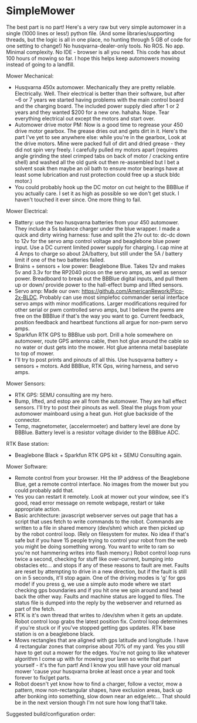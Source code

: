 # SimpleMower
The best part is no part!  Here's a very raw but very simple automower in a single (1000 lines or less!) python file. (And some libraries/supporting threads, but the logic is all in one place, no hunting through 5 GB of code for one setting to change!) No husqvarna-dealer-only tools. No ROS. No app. Minimal complexity. No IDE - browser is all you need. This code has about 100 hours of mowing so far. I hope this helps keep automowers mowing instead of going to a landfill.


Mower Mechanical:
  - Husqvarna 450x automower. Mechanically they are pretty reliable. Electrically. Well. Their electrical is better than their software, but after ~6 or 7 years we started having problems with the main control board and the charging board. The included power supply died after 1 or 2 years and they wanted $200 for a new one. hahaha. Nope. Tear everything electrical out except the motors and start over.
  - Automower drive motor PM: Now is a good time to regrease your 450 drive motor gearbox. The grease dries out and gets dirt in it. Here's the part I've yet to see anywhere else: while you're in the gearbox, Look at the drive motors. Mine were packed full of dirt and dried grease - they did not spin very freely. I carefully pulled my motors apart (requires angle grinding the steel crimped tabs on back of motor / cracking entire shell) and washed all the old gunk out then re-assembled but I bet a solvent soak then maybe an oil bath to ensure motor bearings have at least some lubrication and rust protection could free up a stuck bldc motor.)
  - You could probably hook up the DC motor on cut height to the BBBlue if you actually care. I set it as high as possible so we don't get stuck. I haven't touched it ever since. One more thing to fail.

Mower Electrical: 
  - Battery: use the two husqvarna batteries from your 450 automower. They include a 5s balance charger under the blue wrapper. I made a quick and dirty wiring harness: fuse and split the 21v out to: dc-dc down to 12v for the servo amp control voltage and beaglebone blue power input. Use a DC current limited power supply for charging. I cap mine at 4 Amps to charge so about 2A/battery, but still under the 5A / battery limit if one of the two batteries failed.
  - Brains + sensors + low power: Beaglebone Blue. Takes 12v and makes 5v and 3.3v for the RP2040 picos on the servo amps, as well as sensor power. Breadboard to break out the BBBlue digital inputs, and pull them up or down/ provide power to the hall-effect bump and lifted sensors.
  - Servo amp: Made our own: https://github.com/AmericanRework/Pico-2x-BLDC. Probably can use most simplefoc commander serial interface servo amps with minor modifications. Larger modifications required for other serial or pwm controlled servo amps, but I believe the pwms are free on the BBBlue if that's the way you want to go. Current feedback, position feedback and heartbeat functions all argue for non-pwm servo amps. 
  - Sparkfun RTK GPS to BBBlue usb port. Drill a hole somewhere on automower, route GPS antenna cable, then hot glue around the cable so no water or dust gets into the mower. Hot glue antenna metal baseplate to top of mower.
  - I'll try to post prints and pinouts of all this. Use husqvarna battery + sensors + motors. Add BBBlue, RTK Gps, wiring harness, and servo amps. 

Mower Sensors:
  - RTK GPS: SEMU consulting are my hero.
  - Bump, lifted, and estop are all from the automower. They are hall effect sensors. I'll try to post their pinouts as well. Steal the plugs from your automower mainboard using a heat gun. Hot glue backside of the connector. 
  - Temp, magnetometer, (accelermoeter) and battery level are done by BBBlue. Battery level is a resistor voltage divider to the BBBlue ADC.

RTK Base station:
  - Beaglebone Black + Sparkfun RTK GPS kit + SEMU Consulting again.

Mower Software:
  - Remote control from your browser. Hit the IP address of the Beaglebone Blue, get a remote control interface. No images from the mower but you could probably add that.
  - Yes you can restart it remotely. Look at mower out your window, see it's good, read error message on remote webpage, restart or take appropriate action.
  - Basic architecture: javascript webserver serves out page that has a script that uses fetch to write commands to the robot. Commands are written to a file in shared memory (dev/shm) which are then picked up by the robot control loop. (Rely on filesystem for mutex. No idea if that's safe but if you have 15 people trying to control your robot from the web you might be doing something wrong. You want to write to ram so you're not hammering writes into flash memory.) Robot control loop runs twice a second, checking for stuff like over-current, bumping into obstacles etc... and stops if any of these reasons to fault are met. Faults are reset by attempting to drive in a new direction, but if the fault is still on in 5 seconds, it'll stop again. One of the driving modes is 'g' for gps mode! if you press g, we use a simple auto mode where we start checking gps boundaries and if you hit one we spin around and head back the other way. Faults and machine status are logged to files. The status file is dumped into the reply by the webserver and returned as part of the fetch.
  - RTK is it's own thread that writes to /dev/shm when it gets an update. Robot control loop grabs the latest position fix. Control loop determines if you're stuck or if you've stopped getting gps updates. RTK base station is on a beaglebone black.
  - Mows rectangles that are aligned with gps latitude and longitude. I have 4 rectangular zones that comprise about 70% of my yard. Yes you still have to get out a mower for the edges. You're not going to like whatever algorithm I come up with for mowing your lawn so write that part yourself - it's the fun part! And I know you still have your old manual mower 'cause your husqvarna broke at least once a year and took forever to fix/get parts.
  - Robot doesn't yet know how to find a charger, follow a vector, mow a pattern, mow non-rectangular shapes, have exclusion areas, back up after bonking into something, slow down near an edge/etc... That should be in the next version though I'm not sure how long that'll take.


Suggested build/configuration order:


